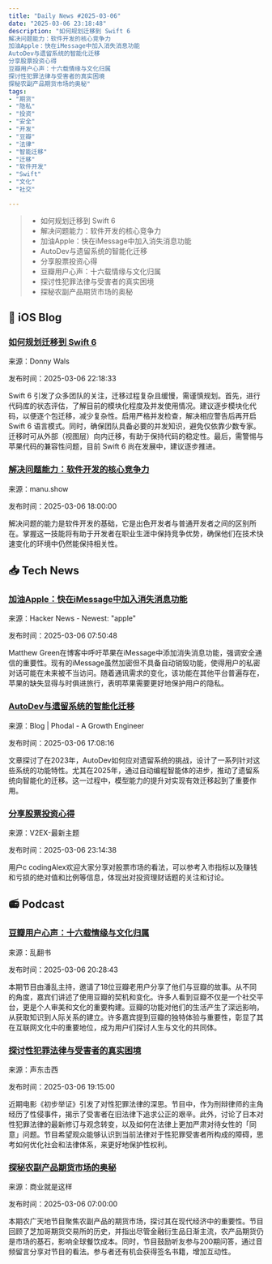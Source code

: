 ```yaml
---
title: "Daily News #2025-03-06"
date: "2025-03-06 23:18:48"
description: "如何规划迁移到 Swift 6
解决问题能力：软件开发的核心竞争力
加油Apple：快在iMessage中加入消失消息功能
AutoDev与遗留系统的智能化迁移
分享股票投资心得
豆瓣用户心声：十六载情缘与文化归属
探讨性犯罪法律与受害者的真实困境
探秘农副产品期货市场的奥秘"
tags: 
- "期货"
- "隐私"
- "投资"
- "安全"
- "开发"
- "豆瓣"
- "法律"
- "智能迁移"
- "迁移"
- "软件开发"
- "Swift"
- "文化"
- "社交"

---
```


> - 如何规划迁移到 Swift 6
> - 解决问题能力：软件开发的核心竞争力
> - 加油Apple：快在iMessage中加入消失消息功能
> - AutoDev与遗留系统的智能化迁移
> - 分享股票投资心得
> - 豆瓣用户心声：十六载情缘与文化归属
> - 探讨性犯罪法律与受害者的真实困境
> - 探秘农副产品期货市场的奥秘

## 🍎 iOS Blog

### [如何规划迁移到 Swift 6](https://www.donnywals.com/how-to-plan-a-migration-to-swift-6/)

来源：Donny Wals

发布时间：2025-03-06 22:18:33

Swift 6 引发了众多团队的关注，迁移过程复杂且缓慢，需谨慎规划。首先，进行代码库的状态评估，了解目前的模块化程度及并发使用情况。建议逐步模块化代码，以便逐个包迁移，减少复杂性。启用严格并发检查，解决相应警告后再开启 Swift 6 语言模式。同时，确保团队具备必要的并发知识，避免仅依靠少数专家。迁移时可从外部（视图层）向内迁移，有助于保持代码的稳定性。最后，需警惕与苹果代码的兼容性问题，目前 Swift 6 尚在发展中，建议逐步推进。

### [解决问题能力：软件开发的核心竞争力](https://manu.show/2025-03-06-your-problem-solving-ability/)

来源：manu.show

发布时间：2025-03-06 18:00:00

解决问题的能力是软件开发的基础，它是出色开发者与普通开发者之间的区别所在。掌握这一技能将有助于开发者在职业生涯中保持竞争优势，确保他们在技术快速变化的环境中仍然能保持相关性。

## 📥 Tech News

### [加油Apple：快在iMessage中加入消失消息功能](https://blog.cryptographyengineering.com/2025/03/01/dear-apple-add-disappearing-messages-to-imessage-right-now/)

来源：Hacker News - Newest: "apple"

发布时间：2025-03-06 07:50:48

Matthew Green在博客中呼吁苹果在iMessage中添加消失消息功能，强调安全通信的重要性。现有的iMessage虽然加密但不具备自动销毁功能，使得用户的私密对话可能在未来被不当访问。随着通讯需求的变化，该功能在其他平台普遍存在，苹果的缺失显得与时俱进旅行，表明苹果需要更好地保护用户的隐私。

### [AutoDev与遗留系统的智能化迁移](http://www.phodal.com/blog/autodev-bridge-ai-legacy-migration/)

来源：Blog | Phodal - A Growth Engineer

发布时间：2025-03-06 17:08:16

文章探讨了在2023年，AutoDev如何应对遗留系统的挑战，设计了一系列针对这些系统的功能特性。尤其在2025年，通过自动编程智能体的进步，推动了遗留系统向智能化的迁移。这一过程中，模型能力的提升对实现有效迁移起到了重要作用。

### [分享股票投资心得](https://www.v2ex.com/t/1116503)

来源：V2EX-最新主题

发布时间：2025-03-06 23:14:38

用户c codingAlex欢迎大家分享对股票市场的看法，可以参考入市指标以及赚钱和亏损的绝对值和比例等信息，体现出对投资理财话题的关注和讨论。


## 📻 Podcast

### [豆瓣用户心声：十六载情缘与文化归属](https://www.xiaoyuzhoufm.com/episode/67c992040766616acd13b76c)

来源：乱翻书

发布时间：2025-03-06 20:28:43

本期节目由潘乱主持，邀请了18位豆瓣老用户分享了他们与豆瓣的故事。从不同的角度，嘉宾们讲述了使用豆瓣的契机和变化。许多人看到豆瓣不仅是一个社交平台，更是个人审美和文化的重要构建。豆瓣的功能对他们的生活产生了深远影响，从获取知识到人际关系的建立。许多嘉宾提到豆瓣的独特体验与重要性，彰显了其在互联网文化中的重要地位，成为用户们探讨人生与文化的共同体。

### [探讨性犯罪法律与受害者的真实困境](https://www.xiaoyuzhoufm.com/episode/67c9856b52a6af799cf4750b)

来源：声东击西

发布时间：2025-03-06 19:15:00

近期电影《初步举证》引发了对性犯罪法律的深思。节目中，作为刑辩律师的主角经历了性侵事件，揭示了受害者在旧法律下追求公正的艰辛。此外，讨论了日本对性犯罪法律的最新修订与观念转变，以及如何在法律上更加严肃对待女性的「同意」问题。节目希望观众能够认识到当前法律对于性犯罪受害者所构成的障碍，思考如何优化社会和法律体系，来更好地保护性权利。

### [探秘农副产品期货市场的奥秘](https://www.xiaoyuzhoufm.com/episode/67c856abe924d4525a824cf2)

来源：商业就是这样

发布时间：2025-03-06 07:00:00

本期农广天地节目聚焦农副产品的期货市场，探讨其在现代经济中的重要性。节目回顾了芝加哥期货交易所的历史，并指出尽管金融衍生品日渐主流，农产品期货仍是市场的基石，影响全球餐饮成本。同时，节目鼓励听友参与200期问答，通过音频留言分享对节目的看法。参与者还有机会获得签名书籍，增加互动性。
